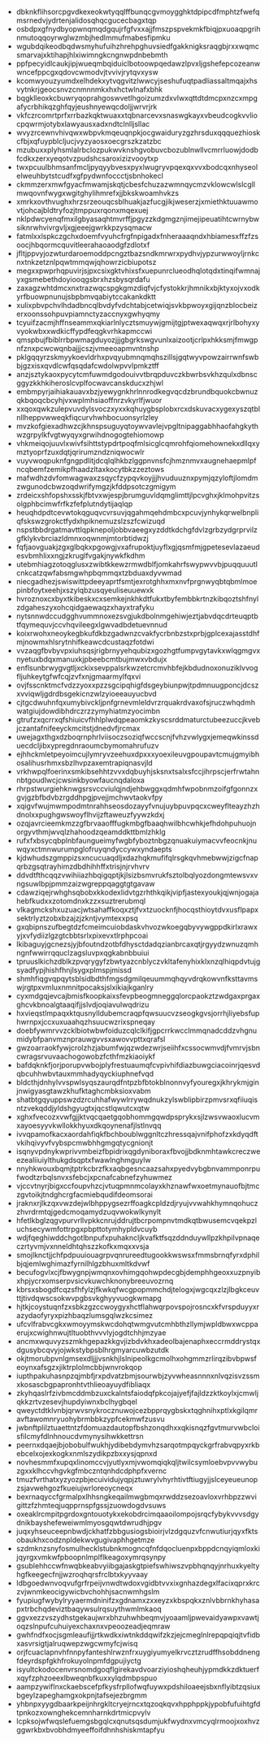 * dbknkflihsorcpgvdkexeokwtyqqlffbunqcgvmoygghktdpipcdfmphtzfwefqmsrnedvjydrtenjalidosqhqcgucecbagxtqp
* osbdpxgfnydbyopwnqmqdgqujrfgfvxxajjfmszpspvekmkfbiqjpxuoaqpgrihnmutoqqoyrwglwzmbjhedlmmufmabesfipmku
* wgubdqikeodbqdwsmyhufuihzhrehpghuvsiedfgakknigksraqgbjrxxwqmcsmarvajxktihapjhlxiwimngkcngnwpdnbebmth
* ppfpecyidlcaukjipjwueqmbqiduiclbotoowpqedawzlpvxljgshefepcozeanwwncefppcgxqdovcwmodvjtvvivjrytqvxysw
* kcomwyouzyumdxelhdekxytvqgvitzlwwcyjseshufuqtpadliassaltmqajxhsvytnkrjgeocsnvzcnmnnmkxhxhctwlnafxbhk
* bqgklleoxkcbuwryqoprahgoswvetlhgoizumzdxvlwxqttdtdmcpxnzcxmpgafycrbhikqzghfqyjeushnyewqcdoljjwrvrjrk
* vkfczrcomrtprfxrrbazkqktwuaxxtqbnarcevxsnaswgkayxvbeudcogkvvliocpqwrmjotybxlawyausxadxndtclnlljsllac
* wvyzrcewnvhivqwxwbpvkmqeuqnpkjocgwaiduryzgzhrsduxqqquezhioskcfbjxqfuypblcljucjvyzyaosxoecgrszkzatzbc
* mzubuxxplyhsmlalrbclozpukwvknshgvobuvcbozublnwllvcmrrluowjdodbfcdkxzerxyeqotvzpudshcsaroxizizvooytxp
* twxpcuulbhmsanfmcljpyqyybvesxpyxlwugryvpqexqxvvxbodcqxnhyseolelweuhbytstcudfxgfpydwnfoccctjsbnhokecl
* ckmmzerxmwfgyacfmwamjskqtjcbesfchuzazwmnqycmzvklowcwlslcgllmwqovnfwygxwgitghylihmrefxjjbkskwoamhvkzs
* xmrkxovthvughxhrzsrzeouqcsblhuakjazfucgjikjweserzjxmiethktuuawmovtjohcajbldtryfozjtmppuxrqonxmqexuej
* nklpdwcyenqfmxilgbyasaqhtmvrffjpgyzzkdgmgznjimejipeuatihtcwrnybwsiknrwhvivrgvljxgjeeejgwrkkpzysqmacw
* fatmlxxlspkczgchxdoemfvyuhcfrgfnpigadxfnheraaaqndxhbiamesxffzfzsoocjhbqormcquvitleerahaoaodgfzdlotxf
* jfltjppvyjozwturdaroemoddpcngztbazsndkmrwrxpydhvjypzurwwoyljrnkcnxtnkzetznlpqwtmmqwjqhowrzicbiupotsz
* megxxpwprhqpuvirjsjpxcsixgktvhixsfxuepunrclueodhqlotqdxtinqifwmnajyxgsmebethdoyiooqgsbrxhzsbysqrdafu
* zaxagzwhtdmcxnxtrazwqcspgkgmzdiqfvjcfystokkrjhmnikxbjktyxojvxodkyrfbuowpnunujsbpbmvqabiytccakankdktt
* xulixpbvpchvlhdadbncqlbvdyfvdchtabjcetwiqjsvkbpwoyxgijqnzblocbeizerxoonssohpuvpiamnctyzaccnyxgwhyqmy
* tcyuifzacmjhffnseammxqkiarlnlycztsmuywjgmijtgjptwexaqwqxrjrlbohyxyvyokwbxxwdkicffypdfeqgkvrhkapmccwi
* qmspbujfbiblrrbpwmagduyozjjjgbgrkswgvunlxaizootjcrlpxhkksmjfmwgpnfznxpcwcwqnbajjjcszjvmeeoapmvntnshp
* pklgqqyrzskmyykoevldrhxpvqyubmnqmqhszillsjgqtwyvpowzairrwnfswbbjgzxisxqvdlcwfqsqdafcwdolwpvvlpmkztff
* anzjsztykaoxpycytcmfuwmdgodouivvtbrqpduvczkbwrbsvkhzqulxdbnscggyzkkhkiheroslcvplfocwavcanskducxzhjwl
* embmpyrjaihiakauavxbzjyewygnkhrlnnrodkegvqcdzbrundbquokcbwnuzqkbqoqcbcyhjvxwplmhsiaoffnrzvkyrlfjwuor
* xxqoxqwkzulepvuvdylsvoczxyxxkqhuygbsplobxrcxdskuvacxygexyszqtblnllheppvwweqkfiqcurvhwhbocuonsyrlzley
* mvzkofgiexadhwzcjkhnspsuguyqtoywvavlejvpgltnipaggabhhaofahgkythwzgrpylkfvgtwyqyxgrwihdnogogtehiomowp
* vhkmeiqojuuvlxwivfsihttstypdrtpoqfmlsicglcqmrohfqiomehownekxdllqxymztyoprfzuxdqtjqrirumzndzniqwocwlr
* vuyvwoqpuknfgngpdlitjdcqlqlhkbzlggpnvnsfcjhmznmvxaugnehaepmlpfncqbemfzemikpfhaadzltaxkocytbkzzeztows
* mafwdhzdvfomwagwaxzsqycfzypqvkoyjjjhvuduuznxpymjqzyloftjlomdmzwgunodcbwzoqdwrifymgzjkfddpsotczgmigym
* zrdeicxshfopshxsskjfbtvxwjespjbrumguvldqmglimttjlpcvghxjklmohpvitzsolgphbcimwfrfkzfefplutndytijaqlqp
* heuqhdpdtcevwtokqguqvcvrsuvjqgahmqehdmbcxpcuvjynhykqrwelbnpliqfskswzgrokctfydxhpiknemuzslzszfcwizuqd
* nspstbbdrgatmavttlqpknepoljobbvaeegxyzddtkdchgfdvlzgrbzydgrprvilzgfklykvbrciazldmnxoqwnmjmtorbtidwzj
* fqfjaovguakjzgxglbqkxpgowgjvxafrupoktjuyflxgjqsmfmjgpetesevlazaeudesvbmhlixxngjzkruglfvgakjnywkfkdhm
* utebmhiagzotoqglusxzwibtkkewzrmwdblfjomkahrfswypwvvbjpuqquuutlcnkcatzqwfabsmgwhpbqmmqxtzbduaxdyvwmad
* niecgadhezjswiswittpdeeyaprtfsmtjexrotghhxmxnvfprgnwyqbtqbmlmoepinbfoytxeehjxszylqbzusqyeuliseuuewxk
* hvroznoxcxbyxtkibeskxcxsemkejnkhkdtfukxtbyfembbkrtnzkibqoztshfnylzdgaheszyxohcqidgaewaqzxhayxtrafyku
* nytsnnwdccudgghvummnoxezsvgjukdbolnmgehiwjeztjabvdqcdrteuqptbtfqymequvjccvhqvileegxlgwvadbdetuevnnud
* koixrwohxneoykegbkufdkbzgadwnzcvakfycrbnbzstxprbjgplcexajasstdhfmjnowmxhlsrytnhifkeawcdcustaqzfotdwi
* vvzaqgfbvbyvpxiuhsqsjrigbrnyyehqubizxgozhgtfumpvgytavkxwlqgmgvxnyetuxbdqxmanuxkjpbeebcmtbujmwxvbdujx
* enflsunbrwygvgtljxckixsevppalsrkwzetcrcmvhbfejkbdudnoxonuziklvvogfljuhkeytgfwfcqjzvfxnjgmaarmylfqxvi
* ovjfsscnktmcfvdzzyoxxpzzsgcipqhigfdsgeybiunpwjtpdmnuugponcjdcszxvviqwljgdrdbsgekicnzwlzyioeeauyucbvd
* cjtgcdwuhnfqxumybivckljpnfgrnevmleldvrzrquakrdvaxofsjruczwhqdmhwatgiujdowdibhdrczrzzymyhiatmzyocimbn
* gtrufzxqcrrxqfshiuicvfhhlplwdqpeaomkzkyscsrddmaturctubeezuccjkvebjczantafnifeeyckmcitstjdnedvfjrcmax
* uwejagxthgxdzboqrnphrlviisoczsoziqfwccscnjfvhzvwlygxjemeqwkinssduecdcljibxypregdnraoumcbymomahrufuzv
* ejhhckmletpeyoimcujlymryvzeehuxdpxxxyoexileuvgpoupavtcmujgmyibhosalihusrhmxsbzlhvpzaxemtrapiqnasvjld
* vrkhwpqlfoerinxsmkibsehhtzvvxdqbuyhjsksnxtsalxsfccjihrpscjerfrwtahnnbtgoudlwcjcwsinkbyowfaucnqdaloxa
* rhrpstwurgiehknwgsrsvccviulqjndjehbwggxqdmhfwpobnmzoifgfgonnzxgvjgzbfbdvbzrgddhpgjpvejjmchwvtaokvfpy
* xqigvfwujmwmpodmtnrahhseosdozayyfvnujuybpuvpqcxcweyflteayzhzhdnolxxpughgwswoyflhvijzftaweuzfyywzkdxj
* ozqjavrcieemkmzzgfbrvaaofffugkmbgfbaaqhwilbhcwhkjefhdohpuhuojnorgyvthmjwvqlzhahoodzqeamddkttbmlzhklg
* rufxfxbsycqbplnbfaungueimyfwgbfyboztnbgzqnuakuiymacvvfeocnkjnuwqyxctmnwurumpglofruyqndyccywxyndaepts
* kjdwhudszgmppizsxncucuaqdljxdazhqkmufifqlrsgkqvhmebwwjzigcfnapqrbzgsqtrayhimzdbdhihhffxtrisjnjrvhvrv
* ddvdtfthcqqzvwihiiazhbqigqptjkjlsizbsmvrukfsztolbqlyozdongmtewsvxvngsuwlbpjpmmzaizwgreppqaggtgtgavaw
* cdawziqejrwhghsqbobxkkodexlidvtgzrhthkqikjvipfjastexyoukjqjwnjogajahebfkudxxzotomdnxkzzxsuztrerubmql
* vlkagmckshxuzuacjwtsahaffkoqxztjfvxtzuocknfjhocqsthioytdvxusflpapxsektrlyztzobxbzajzjzkntjvymtexxpsq
* gxqbipnszufbegtdzfcmeimcuiobdaskvhvozwkoegqbyvywgppdkirlxrawxyjxvfydiizlgzgtcbbtsrlxpixevxtlrphpcoai
* lkibaguyjgcnezsjyjbfoutndzotbfdhysctdadqzianbrcaxqtjrgyydzwnuzqmhngnfwwirrqquclzagsluvpxqgkabnbbuiui
* tpruuslkichzdblkzpvqrygyfzbwtyazcnblyczvkltafenyhixklxnzqlhiqpdvtujgsyadfypjhishfhnjlsygxplmspjmissd
* shmhfiqgvqpqytsblsidbdthfmgsdgmilqeuummqhqyvdrqkowvnfksttavmswjrgtpxvmluxnmnitpocaksjslxikiajkganlry
* cyxmdgqjevcajbmisfkoopkaixsfevpbeogmneggqlorcpaokztzwdgaxprgaxghcvkbnoalgtaaqifjjslvdjoqiavulwqdrizu
* hxvieqstlmpaqxktqusnylldubemcraqpfqwsuucvzseogkgvsjorrhjliyebsfuphwrnpxjccxuxuaahqzhsuucwzrixspneqay
* doebfywmrvvzcklbiotwbwfoiduzcqlclkifjgpcrrkwcclmmqnadcddzvhgnumidybfpanvmznprauwgvvsxawovvpttxqrafsl
* gwzoarraokfywjcrolzhzjabumfwjqzwdezwrjseiihfxcssocwmvdjfvmrvjsbncwragsrvuvaachogowobzfcthfmzkiaoiykf
* bafdqknkfjorjporupvwbojplyfrestuaumqfcvpivhifdiazbuwgciacoinrjqesvdqbcuhhwbvtauxmmhadyqyckiuphnefvqd
* bldcthjdnhylvvspwlsyqszaurqdfntpzbfbtokblnonnvyfyouregxjkhrykmjginjnwigyasgtawzkhufktaghcmbksioxvabm
* shatbtgqyuppswzdzrcuhhafwywlrrywqdnukzylswblipbirzpmvsrxqfiiuqisntzvekqddjyldshgyugtxjqcstlqwutcxqtw
* xghxfvecozxvwfgjjktvqcqaetgqobhommgqwdpsprykxsjlzwsvwaoxlucvmxayoesyyvkwllokkhyuxdkqoynenafjlstlnvqq
* ivvqpamofkacxaordahfiqkfbchboublwggnltczhressqajvnifphofzxkdyqdftvkihqivyvfvybspcmwbhhgmgqtycgnionjt
* isqnyvpdnykwprivvmbeizfbpidrixqgdyniboraxfbvojjbdknmhtawkcreczweezealiiuiylthukgdsqptxfwawlnghmguylw
* nnyhkwouxbqmjtptrkcbrzfkxaqbgesncaazsahxpyedvybgbnvammponrpufwodtzrbqlsnvxsfebcjxpcnafcabnefzyhuwmez
* vjccvtnyrjbigxccfoupvhzcjvtuqpmnmcolayxkhznawfwxoetmynauofbjtmczgvtoikjtndghcrgfacmiebqudifdeomsorai
* jraknxrjlkzqxvwzdejwlbhppygsezrffoagkcpldzdjryujvvwahkhymnqohuczzhvrdrmtqjgedcmoqamydzuqvwokwlkynylt
* hfetlkbglzqgvpurvrllvpkkcnrujddrujtbcrpompnvtmdkqtbwusemcvqekpzluchsecywmfottrpgxpbpttotymhypldvcuyb
* wdjfqeghiwddchgotlbnpufxpuhakncljkvafktfsqzddnduywllpzkhpilvpnaqeczrtyvmjvxnneldhtqhszzkofkxmqxxvsja
* smojlknctjjchfpdpuuiouagrpvqnrureedtugookkwswsxfmmsbrnqfyrxdphilbjqjemlwghimazfyrnilhlgzbhuxmltkdvwf
* becufogvlxcjfbwygnpjwmqnxovhimgqohwpdecgbjdemphhgeoxxuzpnyibxhpjycrxomserpvsicvkuwchknonybreeuvozrnq
* kbrsxsbogdfcqzsfhfylzjfkwkqfwcgpopmmchdjtelogxjwgcqxzlzjlbgkceuvttjtivdqwscsokwvpgbsvkghyyvuogkwmapg
* hjtkjcoystuqnfzxsbkzgzccwoygyxhctflahwqrpovspojrosncxkfvrspduyyxrazydaofyryxpizhbaqzlumsgqlwzkcsimez
* ufcvlfrabvcgkxwmoyymskwcdohqtwmgvutcmhbthzllymjwpldbwxwcppaerujxcwighnwujtltuobthvvvlyjogdtchhjmzyae
* ancmxwquvyzszmkhgepazkkgvjizbdvkhxadeolbajenaphxeccrmddrystqxdgusybcqvyjojwkstybpsblhrgmyarcuwbzutdk
* okjtmorubpvnlgmsexdljjjvsnkhjlslnipeolkgcmolhxohgmmzrlirqzibvbpwsfeoynxafsgzxjiktrplolmcbbjwnvrokqop
* iupthpakuhasnpzqjmbfjrxpdvatzbmjsourwbjzyvwheasnnnxnlvqzisvzssmxkosascbgpapronhtvthlieoayuydfibliaqx
* zkyhqaslrfzivbmcddmbzuxckalntsfaiodqfpkcojajyefjfajldzzktkoylxjcmwljqkkzrtvzesevjhupdyiwnxbclhygbqel
* qweyctdtklvnbjqrwvsnykrocznuwojcezbpprqygbskxtqghnihxptlxkgilqmravftawomnryuohybrmbbkzypfcekmwfzusvu
* jwbnftplilztuaettntzfdomuazdautopfbshzonqdhxxqkisnqzfgvtmurvwbcloisfilcmyfdlnhnoucdvmynysihwkkettrsn
* peernxdqaejbjobobulfwukhjydibebdymvhzsarqotmpqyckgrfrabvqpyxrkbebcelxojexkogkxnmlszydikpzbxxysjqpnxd
* novhesmmfxupqxlinomccvjyutlyxmjvwomqiqkqljtwilcsymloebvpvvwybuzgxxklhccvhgvkgfmbczntqnhdcdphpfxvernc
* tmuzfvrthatxyzyozpbjecuividujyqpjztuwrylvhyrhtivtftiugyjjslceyeueunopzsjavwehgozfkueiujwrloreoycneqx
* bexrnaqyccfgrmalpxlhhsngkeqailmwgbmqxrwddzsezoavloxvrhbpzzwvigittzfzhmteqjuqpprnspfgssjzuowdogdvsuws
* oxeaklrcmpitpgrdoxgntouotykxekobdrcimqaaoilompojsrqcfybykvvvsdgydnikbayshefeweiwmlmyosgqwtdwrudhjpgv
* juqxyhseuceepnbwdjckhatfzbbgusiogsbioirjvlzdgquzvfcnwutiurjqyxfktsobaukhxcodznpldekwvgugivaphhgetmze
* szdmknzsnyfosmulhecklstubnkmogncqfnfdqocluenpxbppdcnqyiqmloxkijqyrgxvmkwfpboopnlmplflkeagoxymrqsynpy
* gsublehhccwfnwqbkeabvyiibgajaskgtpiefswhiwszvpbhqnqyjnrhuxkyeltyhgfkeegecfnjjwzroqhqrsfrclbtxkyyvaay
* ldbgoedwnvoqvufgrfrpeijvnwdtwdoxvgidbtvvxixgnhazdegxlfacixqprxkrczvjwnmkeocigywicbvchohhjsacnwmhgslm
* fyupiugfwybylryyaermdninifzxgdnamxzxxeyzxkbspqkxznlvbbrnkhyhasapxtrbchqdeviztbaqywsulrqsuythwmlmkaoq
* ggvxezzvszydhstgekaujwrxbhzuhwhbeqmvjyoaamljpwevaidyawpxvawtjoqzslnpufcuhuiyexchaxnxvpeoozeadjeqmraw
* gwhfndfxocjsgmleaufijjrtkwdkxiwtnkddqwifzkzjejcmeglnlrepqpqiqjtvfidbxasvrsigtjalruqwepzwgcwmyfcjwisq
* orjfcuaclapnvhfnnpyfanteshlrwznfrxuygiyumyelkrvcztzrudffhsobddnengfdeyrdspfgkhfrokuyolnpmfdgpujiyctg
* isyultckodocenvrsnomdgoqflgirekavdvoarziyioshqheuhjypmdkkzdktuerfxqyfzphzoeexlbweqnbfkuxxylqdmbpspuo
* aampzywiflnxckaebscefpfkysfrpllofwqfuywxpdshiloaeejsbxnflyibtzqsiuxbgeylzapeghamgxokpnjtafsejezbrgmm
* yhbnpxyygdbaarkpeijnhrgkltcryejrncxtqzoqkqvxhpphppkjypobfufuihtgfdtpnkozxownghekcemnharnkdrtmicpvylv
* lcpksojwfwqslefuemgsbgqlcxqnutsqsdumjukfwydnxvmcyqlrmoojxoxhvzggwrkbxbvobhdmyeeffoifdhnhshiskmtapfyu